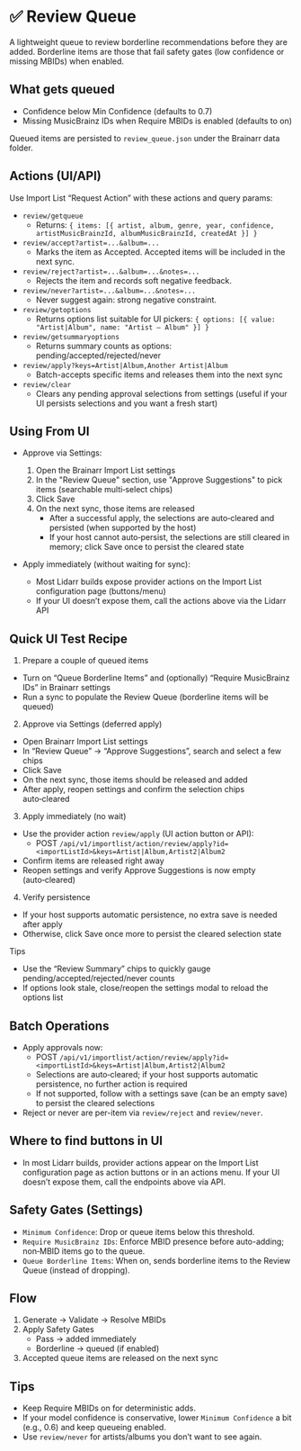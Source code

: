 # ✅ Review Queue

A lightweight queue to review borderline recommendations before they are added. Borderline items are those that fail safety gates (low confidence or missing MBIDs) when enabled.

## What gets queued
- Confidence below Min Confidence (defaults to 0.7)
- Missing MusicBrainz IDs when Require MBIDs is enabled (defaults to on)

Queued items are persisted to `review_queue.json` under the Brainarr data folder.

## Actions (UI/API)

Use Import List “Request Action” with these actions and query params:
- `review/getqueue`
  - Returns: `{ items: [{ artist, album, genre, year, confidence, artistMusicBrainzId, albumMusicBrainzId, createdAt }] }`
- `review/accept?artist=...&album=...`
  - Marks the item as Accepted. Accepted items will be included in the next sync.
- `review/reject?artist=...&album=...&notes=...`
  - Rejects the item and records soft negative feedback.
- `review/never?artist=...&album=...&notes=...`
  - Never suggest again: strong negative constraint.
- `review/getoptions`
  - Returns options list suitable for UI pickers: `{ options: [{ value: "Artist|Album", name: "Artist — Album" }] }`
- `review/getsummaryoptions`
  - Returns summary counts as options: pending/accepted/rejected/never
- `review/apply?keys=Artist|Album,Another Artist|Album`
  - Batch-accepts specific items and releases them into the next sync
- `review/clear`
  - Clears any pending approval selections from settings (useful if your UI persists selections and you want a fresh start)

## Using From UI

- Approve via Settings:
  1) Open the Brainarr Import List settings
  2) In the "Review Queue" section, use "Approve Suggestions" to pick items (searchable multi‑select chips)
  3) Click Save
  4) On the next sync, those items are released
     - After a successful apply, the selections are auto‑cleared and persisted (when supported by the host)
     - If your host cannot auto‑persist, the selections are still cleared in memory; click Save once to persist the cleared state

- Apply immediately (without waiting for sync):
  - Most Lidarr builds expose provider actions on the Import List configuration page (buttons/menu)
  - If your UI doesn’t expose them, call the actions above via the Lidarr API

## Quick UI Test Recipe

1) Prepare a couple of queued items
- Turn on “Queue Borderline Items” and (optionally) “Require MusicBrainz IDs” in Brainarr settings
- Run a sync to populate the Review Queue (borderline items will be queued)

2) Approve via Settings (deferred apply)
- Open Brainarr Import List settings
- In “Review Queue” → “Approve Suggestions”, search and select a few chips
- Click Save
- On the next sync, those items should be released and added
- After apply, reopen settings and confirm the selection chips auto‑cleared

3) Apply immediately (no wait)
- Use the provider action `review/apply` (UI action button or API):
  - POST `/api/v1/importlist/action/review/apply?id=<importListId>&keys=Artist|Album,Artist2|Album2`
- Confirm items are released right away
- Reopen settings and verify Approve Suggestions is now empty (auto‑cleared)

4) Verify persistence
- If your host supports automatic persistence, no extra save is needed after apply
- Otherwise, click Save once more to persist the cleared selection state

Tips
- Use the “Review Summary” chips to quickly gauge pending/accepted/rejected/never counts
- If options look stale, close/reopen the settings modal to reload the options list

## Batch Operations

- Apply approvals now:
  - POST `/api/v1/importlist/action/review/apply?id=<importListId>&keys=Artist|Album,Artist2|Album2`
  - Selections are auto‑cleared; if your host supports automatic persistence, no further action is required
  - If not supported, follow with a settings save (can be an empty save) to persist the cleared selections
- Reject or never are per-item via `review/reject` and `review/never`.

## Where to find buttons in UI

- In most Lidarr builds, provider actions appear on the Import List configuration page as action buttons or in an actions menu. If your UI doesn’t expose them, call the endpoints above via API.

## Safety Gates (Settings)
- `Minimum Confidence`: Drop or queue items below this threshold.
- `Require MusicBrainz IDs`: Enforce MBID presence before auto-adding; non‑MBID items go to the queue.
- `Queue Borderline Items`: When on, sends borderline items to the Review Queue (instead of dropping).

## Flow
1. Generate → Validate → Resolve MBIDs
2. Apply Safety Gates
   - Pass → added immediately
   - Borderline → queued (if enabled)
3. Accepted queue items are released on the next sync

## Tips
- Keep Require MBIDs on for deterministic adds.
- If your model confidence is conservative, lower `Minimum Confidence` a bit (e.g., 0.6) and keep queueing enabled.
- Use `review/never` for artists/albums you don’t want to see again.
